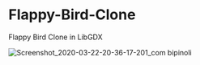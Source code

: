 # Flappy-Bird-Clone
Flappy Bird Clone in LibGDX

![Screenshot_2020-03-22-20-36-17-201_com bipinoli](https://user-images.githubusercontent.com/11765482/77252648-460a1880-6c7d-11ea-8823-a8abfdfc19be.jpg)
